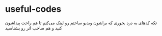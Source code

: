 # useful-codes
تکه کدهای به درد بخوری که براشون ویدیو ساختم رو لینک می‌کنم تا هم راحت پیداشون کنید و هم صاحب اثر رو بشناسید
